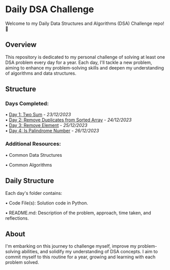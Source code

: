 # Daily DSA Challenge
Welcome to my Daily Data Structures and Algorithms (DSA) Challenge repo! 🚀

## Overview
This repository is dedicated to my personal challenge of solving at least one DSA problem every day for a year. Each day, I'll tackle a new problem, aiming to enhance my problem-solving skills and deepen my understanding of algorithms and data structures.

## Structure
### Days Completed:
• [Day 1: Two Sum](./day1/) - *23/12/2023*  
• [Day 2: Remove Duplicates from Sorted Array](./day2/) - *24/12/2023*  
• [Day 3: Remove Element](./day3/) - *25/12/2023*  
• [Day 4: Is Palindrome Number](./day4/) - *26/12/2023*  


### Additional Resources:
• Common Data Structures

• Common Algorithms

## Daily Structure
Each day's folder contains:

• Code File(s): Solution code in Python.

• README.md: Description of the problem, approach, time taken, and reflections.

## About
I'm embarking on this journey to challenge myself, improve my problem-solving abilities, and solidify my understanding of DSA concepts. I aim to commit myself to this routine for a year, growing and learning with each problem solved.


